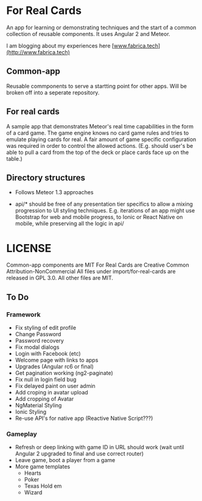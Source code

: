 # For Real Cards
An app for learning or demonstrating techniques and the start of a common collection of reusable components.  It uses Angular 2 and Meteor.

I am blogging about my experiences here [www.fabrica.tech](http://www.fabrica.tech)
 
## Common-app
Reusable commponents to serve a startting point for other apps.  Will be broken off into a seperate repository.

## For real cards
A sample app that demonstrates Meteor's real time capabilities in the form of a card game.  The game engine knows no card game rules and tries to emulate playing cards for real. 
 A fair amount of game specific configuration was required in order to control the allowed actions. (E.g. should user's be able to pull a card from the top of the deck or place cards 
 face up on the table.)
  
## Directory structures

* Follows Meteor 1.3 approaches

* api/* should be free of any presentation tier specifics to allow a mixing progression to UI styling techniques.  E.g. iterations of an app might use Bootstrap for 
web and mobile progress, to Ionic or React Native on mobile, while preserving all the logic in api/


# LICENSE

Common-app components are MIT
For Real Cards are Creative Common Attribution-NonCommercial
All files under import/for-real-cards are released in GPL 3.0.  All other files are MIT.

## To Do
### Framework
* Fix styling of edit profile
* Change Password
* Password recovery
* Fix modal dialogs
* Login with Facebook (etc)
* Welcome page with links to apps
* Upgrades (Angular rc6 or final)
* Get pagination working (ng2-paginate)
* Fix null in login field bug
* Fix delayed paint on user admin
* Add croping in avatar upload
* Add cropping of Avatar
* NgMaterial Styling
* Ionic Styling
* Re-use API's for native app (Reactive Native Script???)

### Gameplay
* Refresh or deep linking with game ID in URL should work (wait until Angular 2 upgraded to final and use correct router) 
* Leave game, boot a player from a game
* More game templates
  * Hearts
  * Poker
  * Texas Hold em
  * Wizard
 




 

